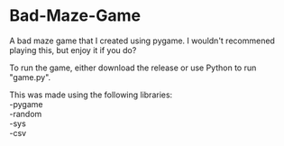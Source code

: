# Bad-Maze-Game
A bad maze game that I created using pygame. I wouldn't recommened playing this, but enjoy it if you do?<br>

To run the game, either download the release or use Python to run "game.py".<br>

This was made using the following libraries:<br>
  -pygame<br>
  -random<br>
  -sys<br>
  -csv<br>
